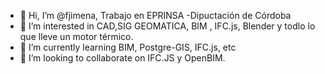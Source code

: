 - 👋 Hi, I’m @fjimena, Trabajo en EPRINSA -Dipuctación de Córdoba
- 👀 I’m interested in  CAD,SIG GEOMATICA, BIM , IFC.js, Blender y  todlo lo que lleve un motor térmico.
- 🌱 I’m currently learning  BIM, Postgre-GIS, IFC.js, etc
- 💞️ I’m looking to collaborate on  IFC.JS y OpenBIM.
<!---
fjimena/fjimena is a ✨ special ✨ repository because its `README.md` (this file) appears on your GitHub profile.
You can click the Preview link to take a look at your changes.
--->

